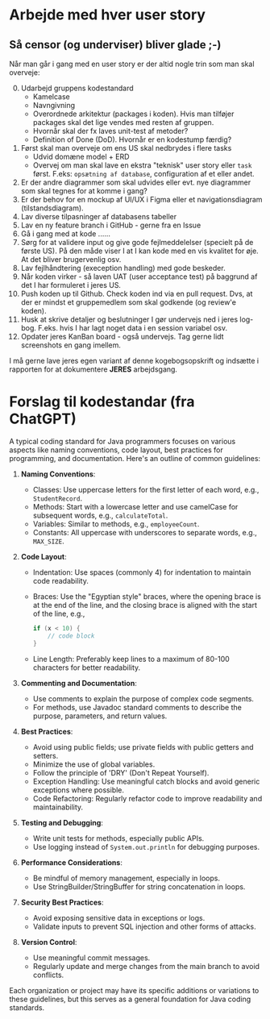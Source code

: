# Arbejde med hver user story

## Så censor (og underviser) bliver glade ;-)

Når man går i gang med en user story er der altid nogle trin som man skal overveje:

0. Udarbejd gruppens kodestandard
    - Kamelcase
    - Navngivning
    - Overordnede arkitektur (packages i koden). Hvis man tilføjer packages skal det lige vendes med resten af gruppen.
    - Hvornår skal der fx laves unit-test af metoder?
    - Definition of Done (DoD). Hvornår er en kodestump færdig?
1. Først skal man overveje om ens US skal nedbrydes i flere tasks
    - Udvid domæne model + ERD
    - Overvej om man skal lave en ekstra "teknisk" user story eller `task` først. F.eks: `opsætning af database`, configuration af et eller andet.
2. Er der andre diagrammer som skal udvides eller evt. nye diagrammer som skal tegnes for at komme i gang?
3. Er der behov for en mockup af UI/UX i Figma eller et navigationsdiagram (tilstandsdiagram).
4. Lav diverse tilpasninger af databasens tabeller
5. Lav en ny feature branch i GitHub - gerne fra en Issue
6. Gå i gang med at kode ......
7. Sørg for at validere input og give gode fejlmeddelelser (specielt på de første US). På den måde viser I at I kan kode med en vis kvalitet for øje. At det bliver brugervenlig osv.
8. Lav fejlhåndtering (exeception handling) med gode beskeder.
9. Når koden virker - så laven UAT (user acceptance test) på baggrund af det I har formuleret i jeres US.
10. Push koden up til Github. Check koden ind via en pull request. Dvs, at der er mindst et gruppemedlem som skal godkende (og review'e koden).
11. Husk at skrive detaljer og beslutninger I gør undervejs ned i jeres log-bog. F.eks. hvis I har lagt noget data i en session variabel osv.
12. Opdater jeres KanBan board - også undervejs. Tag gerne lidt screenshots en gang imellem.

I må gerne lave jeres egen variant af denne kogebogsopskrift og indsætte i rapporten for at dokumentere **JERES** arbejdsgang.

# Forslag til kodestandar (fra ChatGPT)

A typical coding standard for Java programmers focuses on various aspects like naming conventions, code layout, best practices for programming, and documentation. Here's an outline of common guidelines:

1. **Naming Conventions**:
    - Classes: Use uppercase letters for the first letter of each word, e.g., `StudentRecord`.
    - Methods: Start with a lowercase letter and use camelCase for subsequent words, e.g., `calculateTotal`.
    - Variables: Similar to methods, e.g., `employeeCount`.
    - Constants: All uppercase with underscores to separate words, e.g., `MAX_SIZE`.

2. **Code Layout**:
    - Indentation: Use spaces (commonly 4) for indentation to maintain code readability.
    - Braces: Use the "Egyptian style" braces, where the opening brace is at the end of the line, and the closing brace is aligned with the start of the line, e.g.,

      ```java
      if (x < 10) {
          // code block
      }
      ```

    - Line Length: Preferably keep lines to a maximum of 80-100 characters for better readability.

3. **Commenting and Documentation**:
    - Use comments to explain the purpose of complex code segments.
    - For methods, use Javadoc standard comments to describe the purpose, parameters, and return values.

4. **Best Practices**:
    - Avoid using public fields; use private fields with public getters and setters.
    - Minimize the use of global variables.
    - Follow the principle of 'DRY' (Don't Repeat Yourself).
    - Exception Handling: Use meaningful catch blocks and avoid generic exceptions where possible.
    - Code Refactoring: Regularly refactor code to improve readability and maintainability.

5. **Testing and Debugging**:
    - Write unit tests for methods, especially public APIs.
    - Use logging instead of `System.out.println` for debugging purposes.

6. **Performance Considerations**:
    - Be mindful of memory management, especially in loops.
    - Use StringBuilder/StringBuffer for string concatenation in loops.

7. **Security Best Practices**:
    - Avoid exposing sensitive data in exceptions or logs.
    - Validate inputs to prevent SQL injection and other forms of attacks.

8. **Version Control**:
    - Use meaningful commit messages.
    - Regularly update and merge changes from the main branch to avoid conflicts.

Each organization or project may have its specific additions or variations to these guidelines, but this serves as a general foundation for Java coding standards.